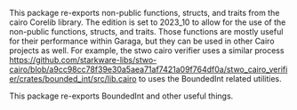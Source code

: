 This package re-exports non-public functions, structs, and traits from the cairo Corelib library.
The edition is set to 2023_10 to allow for the use of the non-public functions, structs, and traits.
Those functions are mostly useful for their performance within Garaga, but they can be used in other Cairo projects as well.
For example, the stwo cairo verifier uses a similar process https://github.com/starkware-libs/stwo-cairo/blob/a9cc98cc78f39e30a5aea71af7421a09f764df0a/stwo_cairo_verifier/crates/bounded_int/src/lib.cairo to uses the BoundedInt related utilities.

This package re-exports BoundedInt and other useful things.
